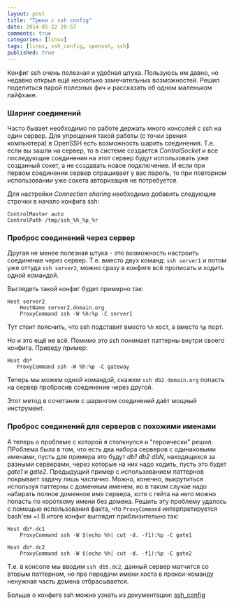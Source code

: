 ```yaml
---
layout: post
title: "Трюки с ssh config"
date: 2014-05-22 20:57
comments: true
categories: [linux]
tags: [linux, ssh_config, openssh, ssh]
published: true
---
```


Конфиг ssh очень полезная и удобная штука. Пользуюсь им давно, но недавно открыл ещё несколько замечательных возможностей. Решил поделиться парой полезных фич и рассказать об одном маленьком лайфхаке.

### Шаринг соединений
Часто бывает необходимо по работе держать много консолей с ssh на один сервер. Для упрощения такой работы (с точки зрения компьютера) в OpenSSH есть возможность шарить соединения. Т.е. если вы зашли на сервер, то в системе создается *ControlSocket* и все последующие соединения на этот сервер будут использовать уже созданный сокет, а не создавать новое подключение. И если при первом соединении сервер спрашивает у вас пароль, то при повторном использовании уже сокета авторизация не потребуется.

Для настройки *Connection sharing* необходимо добавить следующие строчки в начало конфига ssh:

```
ControlMaster auto
ControlPath /tmp/ssh_%h_%p_%r
```

### Проброс соединений через сервер
Другая не менее полезная штука - это возможность настроить соединение через сервер. Т.е. вместо двух команд: `ssh server1` и потом уже оттуда `ssh server2`, можно сразу в конфиге всё прописать и ходить одной командой.

<!--more-->

Выглядеть такой конфиг будет примерно так:

```
Host server2
    HostName server2.domain.org
    ProxyCommand ssh -W %h:%p -C server1
```
Тут стоит пояснить, что ssh подставит вместо `%h` хост, а вместо `%p` порт.

Но и это ещё не всё. Помимо это ssh понимает паттерны внутри своего конфига.
Приведу пример:

```
Host db*
   ProxyCommand ssh -W %h:%p -C gateway
```
Теперь мы можем одной командой, скажем `ssh db2.domain.org` попасть на сервер пробросив соединение через другой.

Этот метод в сочетании с шарингом соединений даёт мощный инструмент.

### Проброс соединений для серверов с похожими именами
А теперь о проблеме с которой я столкнулся и "героически" решил.
ПРоблема была в том, что есть два набора серверов с одинаковыми именами, пусть для примера это будут *db1* *db2* *dbN*, находящихся за разными серверами, через которые на них надо ходить, пусть это будет *gate1* и *gate2*. Предыдущий пример с использованием паттернов покрывает задачу лишь частично. Можно, конечно, выкрутиться используя паттерны с доменным именем, но в таком случае надо набирать полное доменное имя сервера, хотя с гейта на него можно попасть по короткому имени без домена.
Решить эту проблему удалось с помощью использования факта, что `ProxyCommand` интерпретируется bash'ем =)
В итоге конфиг выглядит приблизительно так:

```
Host db*.dc1
    ProxyCommand ssh -W $(echo %h| cut -d. -f1):%p -C gate1

Host db*.dc2
    ProxyCommand ssh -W $(echo %h| cut -d. -f1):%p -C gate2
```

Т.е. в консоле мы вводим `ssh db5.dc2`, данный сервер матчится со вторым паттерном, но пре передачи имени хоста в прокси-команду ненужная часть домена отбрасывается.

Больше о конфиге ssh можно узнать из документации: [ssh_config](http://man.cx/ssh_config)
